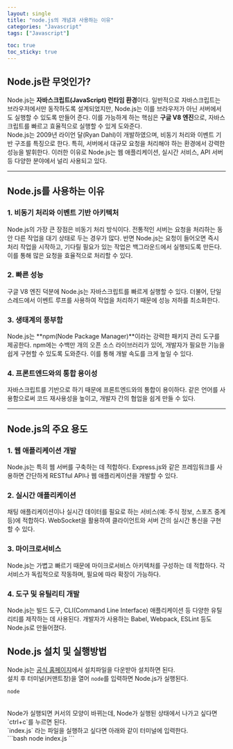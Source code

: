 ```yaml
---
layout: single
title: "node.js의 개념과 사용하는 이유"
categories: "Javascript"
tags: ["Javascript"]

toc: true
toc_sticky: true
---
```


## Node.js란 무엇인가?

Node.js는 **자바스크립트(JavaScript) 런타임 환경**이다. 일반적으로 자바스크립트는 브라우저에서만 동작하도록 설계되었지만, Node.js는 이를 브라우저가 아닌 서버에서도 실행할 수 있도록 만들어 준다. 이를 가능하게 하는 핵심은 **구글 V8 엔진**으로, 자바스크립트를 빠르고 효율적으로 실행할 수 있게 도와준다.
<br />
Node.js는 2009년 라이언 달(Ryan Dahl)이 개발하였으며, 비동기 처리와 이벤트 기반 구조를 특징으로 한다. 특히, 서버에서 대규모 요청을 처리해야 하는 환경에서 강력한 성능을 발휘한다. 이러한 이유로 Node.js는 웹 애플리케이션, 실시간 서비스, API 서버 등 다양한 분야에서 널리 사용되고 있다.

---

## Node.js를 사용하는 이유

### 1. **비동기 처리와 이벤트 기반 아키텍처**
Node.js의 가장 큰 장점은 비동기 처리 방식이다. 전통적인 서버는 요청을 처리하는 동안 다른 작업을 대기 상태로 두는 경우가 많다. 반면 Node.js는 요청이 들어오면 즉시 처리 작업을 시작하고, 기다릴 필요가 있는 작업은 백그라운드에서 실행되도록 만든다. 이를 통해 많은 요청을 효율적으로 처리할 수 있다.

### 2. **빠른 성능**
구글 V8 엔진 덕분에 Node.js는 자바스크립트를 빠르게 실행할 수 있다. 더불어, 단일 스레드에서 이벤트 루프를 사용하여 작업을 처리하기 때문에 성능 저하를 최소화한다.

### 3. **생태계의 풍부함**
Node.js는 **npm(Node Package Manager)**이라는 강력한 패키지 관리 도구를 제공한다. npm에는 수백만 개의 오픈 소스 라이브러리가 있어, 개발자가 필요한 기능을 쉽게 구현할 수 있도록 도와준다. 이를 통해 개발 속도를 크게 높일 수 있다.

### 4. **프론트엔드와의 통합 용이성**
자바스크립트를 기반으로 하기 때문에 프론트엔드와의 통합이 용이하다. 같은 언어를 사용함으로써 코드 재사용성을 높이고, 개발자 간의 협업을 쉽게 만들 수 있다.

---

## Node.js의 주요 용도

### 1. **웹 애플리케이션 개발**
Node.js는 특히 웹 서버를 구축하는 데 적합하다. Express.js와 같은 프레임워크를 사용하면 간단하게 RESTful API나 웹 애플리케이션을 개발할 수 있다.

### 2. **실시간 애플리케이션**
채팅 애플리케이션이나 실시간 데이터를 필요로 하는 서비스(예: 주식 정보, 스포츠 중계 등)에 적합하다. WebSocket을 활용하여 클라이언트와 서버 간의 실시간 통신을 구현할 수 있다.

### 3. **마이크로서비스**
Node.js는 가볍고 빠르기 때문에 마이크로서비스 아키텍처를 구성하는 데 적합하다. 각 서비스가 독립적으로 작동하며, 필요에 따라 확장이 가능하다.

### 4. **도구 및 유틸리티 개발**
Node.js는 빌드 도구, CLI(Command Line Interface) 애플리케이션 등 다양한 유틸리티를 제작하는 데 사용된다. 개발자가 사용하는 Babel, Webpack, ESLint 등도 Node.js로 만들어졌다.

## Node.js 설치 및 실행방법
Node.js는 [공식 홈페이지](https://nodejs.org/en)에서 설치파일을 다운받아 설치하면 된다.
<br />
설치 후 터미널(커맨트창)을 열어 `node`를 입력하면 Node.js가 실행된다.
<br />
```bash
node
```
<br />
Node가 실행되면 커서의 모양이 바뀌는데, Node가 실행된 상태에서 나가고 싶다면 `ctrl+c`를 누르면 된다.
<br />
`index.js` 라는 파일을 실행하고 싶다면 아래와 같이 터미널에 입력한다.
<br />
```bash
node index.js
```
